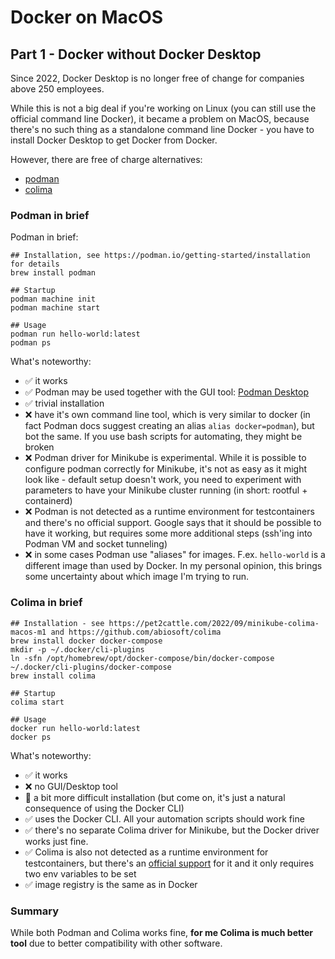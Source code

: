 # Docker on MacOS

## Part 1 - Docker without Docker Desktop

Since 2022, Docker Desktop is no longer free of change for companies above 250 employees.

While this is not a big deal if you're working on Linux (you can still use the official command line Docker),
it became a problem on MacOS, because there's no such thing as a standalone command line Docker - you have
to install Docker Desktop to get Docker from Docker.

However, there are free of charge alternatives:
 - [podman](https://podman.io/)
 - [colima](https://github.com/abiosoft/colima)

### Podman in brief
Podman in brief:
```shell
## Installation, see https://podman.io/getting-started/installation for details
brew install podman

## Startup
podman machine init
podman machine start

## Usage
podman run hello-world:latest
podman ps
```
What's noteworthy:
 * ✅ it works
 * ✅ Podman may be used together with the GUI tool: [Podman Desktop](https://podman-desktop.io/)
 * ✅ trivial installation
 * ❌ have it's own command line tool, which is very similar to docker (in fact Podman docs suggest creating an alias `alias docker=podman`),
  but bot the same. If you use bash scripts for automating, they might be broken
 * ❌ Podman driver for Minikube is experimental. While it is possible to configure podman correctly for Minikube, it's not as easy as it might
  look like - default setup doesn't work, you need to experiment with parameters to have your Minikube cluster running (in short: rootful + containerd)
 * ❌ Podman is not detected as a runtime environment for testcontainers and there's no official support. Google says that it should be possible
  to have it working, but requires some more additional steps (ssh'ing into Podman VM and socket tunneling)
 * ❌ in some cases Podman use "aliases" for images. F.ex. `hello-world` is a different image than used by Docker. In my personal opinion,
  this brings some uncertainty about which image I'm trying to run.
  
### Colima in brief
```shell
## Installation - see https://pet2cattle.com/2022/09/minikube-colima-macos-m1 and https://github.com/abiosoft/colima
brew install docker docker-compose
mkdir -p ~/.docker/cli-plugins
ln -sfn /opt/homebrew/opt/docker-compose/bin/docker-compose ~/.docker/cli-plugins/docker-compose
brew install colima

## Startup
colima start

## Usage
docker run hello-world:latest
docker ps
```
What's noteworthy:
 * ✅ it works
 * ❌ no GUI/Desktop tool
 * 🔶 a bit more difficult installation (but come on, it's just a natural consequence of using the Docker CLI)
 * ✅ uses the Docker CLI. All your automation scripts should work fine
 * ✅ there's no separate Colima driver for Minikube, but the Docker driver works just fine.
 * ✅ Colima is also not detected as a runtime environment for testcontainers, but there's an [official support](https://www.testcontainers.org/supported_docker_environment/#using-colima) for it and it only requires two env variables to be set
 * ✅ image registry is the same as in Docker

### Summary
While both Podman and Colima works fine, **for me Colima is much better tool** due to better compatibility with other software.
